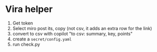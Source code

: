 # Vira helper

1. Get token
2. Select miro post its, copy (not csv, it adds an extra row for the link)
3. convert to csv with copilot "to csv: summary, key, points"
4. create a `secret/config.yaml`
5. run check.py
